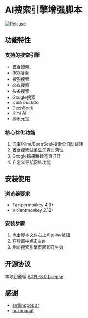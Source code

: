 # AI搜索引擎增强脚本

[![Release](https://img.shields.io/badge/Release-v20250507-brightgreen.svg)](https://greasyfork.org/zh-CN/scripts/534977-ai%E6%90%9C%E7%B4%A2%E5%BC%95%E6%93%8E%E5%A2%9E%E5%BC%BA)

## 功能特性

### 支持的搜索引擎
- 百度搜索
- 360搜索
- 搜狗搜索
- 必应搜索
- 头条搜索
- Google搜索
- DuckDuckGo
- DeepSeek
- Kimi AI
- 腾讯元宝

### 核心优化功能
1. 元宝/Kimi/DeepSeek搜索全自动跳转
2. 百度搜索结果显示真实网址
3. Google结果新标签页打开
4. 自定义导航网址功能

## 安装使用

### 浏览器要求
- Tampermonkey 4.8+ 
- Violentmonkey 2.12+

### 安装步骤
1. 点击脚本文件右上角的`Raw`按钮
2. 在弹窗中点击`安装`
3. 刷新搜索引擎页面即可生效

## 开源协议
本项目遵循 [AGPL-3.0 License](https://www.gnu.org/licenses/agpl-3.0.html)

## 感谢
- [smilingpoplar](https://greasyfork.org/zh-CN/users/1432517-smilingpoplar)
- [huahuacat](https://greasyfork.org/zh-CN/users/553040-huahuacat)
